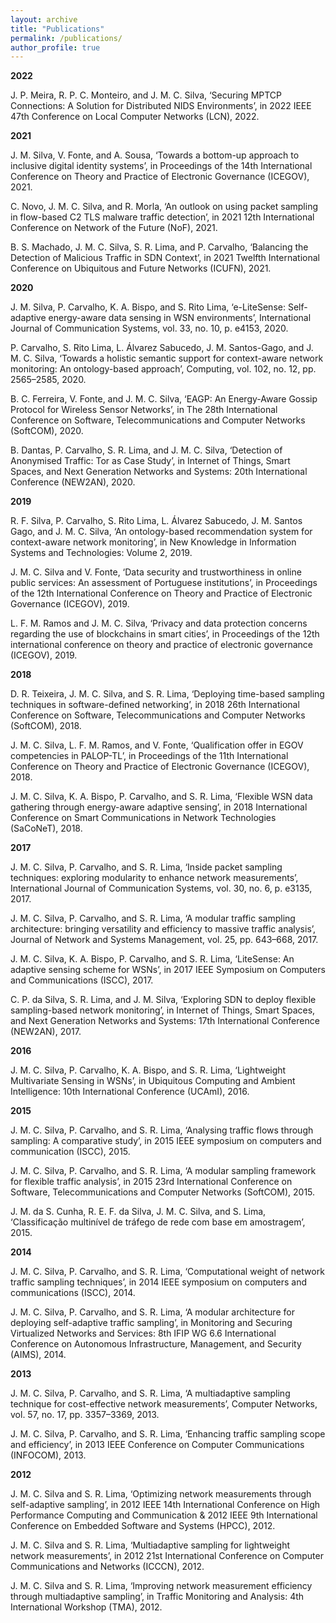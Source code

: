 ```yaml
---
layout: archive
title: "Publications"
permalink: /publications/
author_profile: true
---
```


**2022**

J. P. Meira, R. P. C. Monteiro, and J. M. C. Silva, ‘Securing MPTCP Connections: A Solution for Distributed NIDS Environments’, in 2022 IEEE 47th Conference on Local Computer Networks (LCN), 2022.


**2021**

J. M. Silva, V. Fonte, and A. Sousa, ‘Towards a bottom-up approach to inclusive digital identity systems’, in Proceedings of the 14th International Conference on Theory and Practice of Electronic Governance (ICEGOV), 2021.

C. Novo, J. M. C. Silva, and R. Morla, ‘An outlook on using packet sampling in flow-based C2 TLS malware traffic detection’, in 2021 12th International Conference on Network of the Future (NoF), 2021.

B. S. Machado, J. M. C. Silva, S. R. Lima, and P. Carvalho, ‘Balancing the Detection of Malicious Traffic in SDN Context’, in 2021 Twelfth International Conference on Ubiquitous and Future Networks (ICUFN), 2021.

**2020**

J. M. Silva, P. Carvalho, K. A. Bispo, and S. Rito Lima, ‘e-LiteSense: Self-adaptive energy-aware data sensing in WSN environments’, International Journal of Communication Systems, vol. 33, no. 10, p. e4153, 2020.

P. Carvalho, S. Rito Lima, L. Álvarez Sabucedo, J. M. Santos-Gago, and J. M. C. Silva, ‘Towards a holistic semantic support for context-aware network monitoring: An ontology-based approach’, Computing, vol. 102, no. 12, pp. 2565–2585, 2020.

B. C. Ferreira, V. Fonte, and J. M. C. Silva, ‘EAGP: An Energy-Aware Gossip Protocol for Wireless Sensor Networks’, in The 28th International Conference on Software, Telecommunications and Computer Networks (SoftCOM), 2020.

B. Dantas, P. Carvalho, S. R. Lima, and J. M. C. Silva, ‘Detection of Anonymised Traffic: Tor as Case Study’, in Internet of Things, Smart Spaces, and Next Generation Networks and Systems: 20th International Conference (NEW2AN), 2020.

**2019**

R. F. Silva, P. Carvalho, S. Rito Lima, L. Álvarez Sabucedo, J. M. Santos Gago, and J. M. C. Silva, ‘An ontology-based recommendation system for context-aware network monitoring’, in New Knowledge in Information Systems and Technologies: Volume 2, 2019.

J. M. C. Silva and V. Fonte, ‘Data security and trustworthiness in online public services: An assessment of Portuguese institutions’, in Proceedings of the 12th International Conference on Theory and Practice of Electronic Governance (ICEGOV), 2019.

L. F. M. Ramos and J. M. C. Silva, ‘Privacy and data protection concerns regarding the use of blockchains in smart cities’, in Proceedings of the 12th international conference on theory and practice of electronic governance (ICEGOV), 2019.

**2018**

D. R. Teixeira, J. M. C. Silva, and S. R. Lima, ‘Deploying time-based sampling techniques in software-defined networking’, in 2018 26th International Conference on Software, Telecommunications and Computer Networks (SoftCOM), 2018.

J. M. C. Silva, L. F. M. Ramos, and V. Fonte, ‘Qualification offer in EGOV competencies in PALOP-TL’, in Proceedings of the 11th International Conference on Theory and Practice of Electronic Governance (ICEGOV), 2018.

J. M. C. Silva, K. A. Bispo, P. Carvalho, and S. R. Lima, ‘Flexible WSN data gathering through energy-aware adaptive sensing’, in 2018 International Conference on Smart Communications in Network Technologies (SaCoNeT), 2018.

**2017**

J. M. C. Silva, P. Carvalho, and S. R. Lima, ‘Inside packet sampling techniques: exploring modularity to enhance network measurements’, International Journal of Communication Systems, vol. 30, no. 6, p. e3135, 2017.

J. M. C. Silva, P. Carvalho, and S. R. Lima, ‘A modular traffic sampling architecture: bringing versatility and efficiency to massive traffic analysis’, Journal of Network and Systems Management, vol. 25, pp. 643–668, 2017.

J. M. C. Silva, K. A. Bispo, P. Carvalho, and S. R. Lima, ‘LiteSense: An adaptive sensing scheme for WSNs’, in 2017 IEEE Symposium on Computers and Communications (ISCC), 2017.

C. P. da Silva, S. R. Lima, and J. M. Silva, ‘Exploring SDN to deploy flexible sampling-based network monitoring’, in Internet of Things, Smart Spaces, and Next Generation Networks and Systems: 17th International Conference (NEW2AN), 2017.

**2016**

J. M. C. Silva, P. Carvalho, K. A. Bispo, and S. R. Lima, ‘Lightweight Multivariate Sensing in WSNs’, in Ubiquitous Computing and Ambient Intelligence: 10th International Conference (UCAmI), 2016.

**2015**

J. M. C. Silva, P. Carvalho, and S. R. Lima, ‘Analysing traffic flows through sampling: A comparative study’, in 2015 IEEE symposium on computers and communication (ISCC), 2015.

J. M. C. Silva, P. Carvalho, and S. R. Lima, ‘A modular sampling framework for flexible traffic analysis’, in 2015 23rd International Conference on Software, Telecommunications and Computer Networks (SoftCOM), 2015.

J. M. da S. Cunha, R. E. F. da Silva, J. M. C. Silva, and S. Lima, ‘Classificação multinível de tráfego de rede com base em amostragem’, 2015.

**2014**

J. M. C. Silva, P. Carvalho, and S. R. Lima, ‘Computational weight of network traffic sampling techniques’, in 2014 IEEE symposium on computers and communications (ISCC), 2014.

J. M. C. Silva, P. Carvalho, and S. R. Lima, ‘A modular architecture for deploying self-adaptive traffic sampling’, in Monitoring and Securing Virtualized Networks and Services: 8th IFIP WG 6.6 International Conference on Autonomous Infrastructure, Management, and Security (AIMS), 2014.

**2013**

J. M. C. Silva, P. Carvalho, and S. R. Lima, ‘A multiadaptive sampling technique for cost-effective network measurements’, Computer Networks, vol. 57, no. 17, pp. 3357–3369, 2013.

J. M. C. Silva, P. Carvalho, and S. R. Lima, ‘Enhancing traffic sampling scope and efficiency’, in 2013 IEEE Conference on Computer Communications (INFOCOM), 2013.

**2012**

J. M. C. Silva and S. R. Lima, ‘Optimizing network measurements through self-adaptive sampling’, in 2012 IEEE 14th International Conference on High Performance Computing and Communication & 2012 IEEE 9th International Conference on Embedded Software and Systems (HPCC), 2012.

J. M. C. Silva and S. R. Lima, ‘Multiadaptive sampling for lightweight network measurements’, in 2012 21st International Conference on Computer Communications and Networks (ICCCN), 2012.

J. M. C. Silva and S. R. Lima, ‘Improving network measurement efficiency through multiadaptive sampling’, in Traffic Monitoring and Analysis: 4th International Workshop (TMA), 2012.